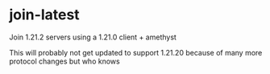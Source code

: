 # join-latest
Join 1.21.2 servers using a 1.21.0 client + amethyst

This will probably not get updated to support 1.21.20 because of many more protocol changes but who knows
